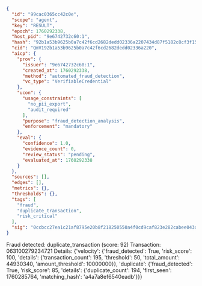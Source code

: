 ```json
{
  "id": "99cac0365cc42c0e",
  "scope": "agent",
  "key": "RESULT",
  "epoch": 1760292338,
  "host_pid": "9e6742732c60:1",
  "hash": "92b1a53b9625b0a7c42f6cd2682dedd02336a2207434d87f5182c8cf3f15b286",
  "cid": "QmV192b1a53b9625b0a7c42f6cd2682dedd02336a220",
  "aicp": {
    "prov": {
      "issuer": "9e6742732c60:1",
      "created_at": 1760292338,
      "method": "automated_fraud_detection",
      "vc_type": "VerifiableCredential"
    },
    "ucon": {
      "usage_constraints": [
        "no_pii_export",
        "audit_required"
      ],
      "purpose": "fraud_detection_analysis",
      "enforcement": "mandatory"
    },
    "eval": {
      "confidence": 1.0,
      "evidence_count": 0,
      "review_status": "pending",
      "evaluated_at": 1760292338
    }
  },
  "sources": [],
  "edges": [],
  "metrics": {},
  "thresholds": {},
  "tags": [
    "fraud",
    "duplicate_transaction",
    "risk_critical"
  ],
  "sig": "0ccbcc27ea1c21af8795e20b8f218250550a4f0cd9caf823e282cabee043a940"
}
```

Fraud detected: duplicate_transaction (score: 92)
Transaction: 063100279234721
Details: {'velocity': {'fraud_detected': True, 'risk_score': 100, 'details': {'transaction_count': 195, 'threshold': 50, 'total_amount': 44930340, 'amount_threshold': 10000000}}, 'duplicate': {'fraud_detected': True, 'risk_score': 85, 'details': {'duplicate_count': 194, 'first_seen': 1760285764, 'matching_hash': 'a4a7a8ef6540eadb'}}}